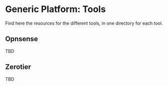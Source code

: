 # Generic Platform: Tools

Find here the resources for the different tools, in one directory for each tool.

## Opnsense

TBD

## Zerotier

TBD
